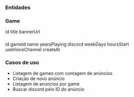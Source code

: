### Entidades

### Game
id
title
bannerUrl

###
id
gameId
name
yearsPlaying
discord
weekDays
hoursStart
useVoiceChannel
createAt

### Casos de uso
- Listagem de games com contagem de anúncios
- Criação de novo anúncio
- Listagem de anúncios por game
- Buscar discord pelo ID do anúncio